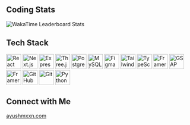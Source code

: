 ## Coding Stats
![WakaTime Leaderboard Stats](https://i.postimg.cc/4N4sF8gf/wakatimeleaderboardstats-1.jpg)

## Tech Stack

<div align="start">
  <img alt="React" width="40px" src="https://skillicons.dev/icons?i=react" />
  <img alt="Next.js" width="40px" src="https://skillicons.dev/icons?i=nextjs" />
  <img alt="Express" width="40px" src="https://skillicons.dev/icons?i=express" />
  <img alt="Three.js" width="40px" src="https://skillicons.dev/icons?i=threejs" />
  <img alt="PostgreSQL" width="40px" src="https://skillicons.dev/icons?i=postgres" />
  <img alt="MySQL" width="40px" src="https://skillicons.dev/icons?i=mysql" />
  <img alt="Figma" width="40px" src="https://skillicons.dev/icons?i=figma" />
  <img alt="Tailwind CSS" width="40px" src="https://skillicons.dev/icons?i=tailwind" />
  <img alt="TypeScript" width="40px" src="https://skillicons.dev/icons?i=ts" />
  <img alt="Framer Motion" width="40px" src="https://skillicons.dev/icons?i=motion" />
  <img alt="GSAP" width="40px" src="https://skillicons.dev/icons?i=gsap" />
  <img alt="Framer" width="40px" src="https://skillicons.dev/icons?i=framer" />
  <img alt="GitHub" width="40px" src="https://skillicons.dev/icons?i=github" />
  <img alt="Git" width="40px" src="https://skillicons.dev/icons?i=git" />
  <img alt="Python" width="40px" src="https://skillicons.dev/icons?i=python" />
</div>

## Connect with Me
[ayushmxxn.com](https://ayushmxxn.com/)
